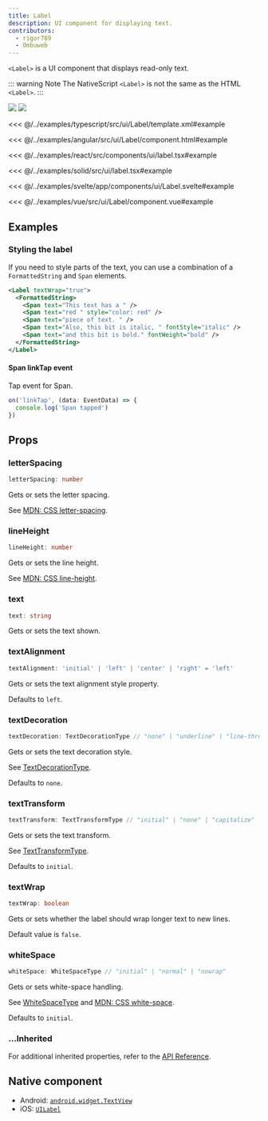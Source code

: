 ```yaml
---
title: Label
description: UI component for displaying text.
contributors:
  - rigor789
  - Ombuweb
---
```


<!-- TODO: Add flavors -->

`<Label>` is a UI component that displays read-only text.

::: warning Note
The NativeScript `<Label>` is not the same as the HTML `<Label>`.
:::

<DeviceFrame type="ios">
<img src="../assets/images/screenshots/ios/Label.png"/>
</DeviceFrame>
<DeviceFrame type="android">
<img src="../assets/images/screenshots/android/Label.png"/>
</DeviceFrame>

<Tabs>
<Tab flavor="typescript">

<<< @/../examples/typescript/src/ui/Label/template.xml#example

</Tab>

<Tab flavor="angular">

<<< @/../examples/angular/src/ui/Label/component.html#example

</Tab>
<Tab flavor="react">

<<< @/../examples/react/src/components/ui/label.tsx#example

</Tab>
<Tab flavor="solid">

<<< @/../examples/solid/src/ui/label.tsx#example

</Tab>
<Tab flavor="svelte">

<<< @/../examples/svelte/app/components/ui/Label.svelte#example

</Tab>
<Tab flavor="vue">

<<< @/../examples/vue/src/ui/Label/component.vue#example

</Tab>
</Tabs>

## Examples

### Styling the label

If you need to style parts of the text, you can use a combination of a `FormattedString` and `Span` elements.

```xml
<Label textWrap="true">
  <FormattedString>
    <Span text="This text has a " />
    <Span text="red " style="color: red" />
    <Span text="piece of text. " />
    <Span text="Also, this bit is italic, " fontStyle="italic" />
    <Span text="and this bit is bold." fontWeight="bold" />
  </FormattedString>
</Label>
```

#### Span linkTap event

Tap event for Span.

```ts
on('linkTap', (data: EventData) => {
  console.log('Span tapped')
})
```

## Props

### letterSpacing

```ts
letterSpacing: number
```

Gets or sets the letter spacing.

See [MDN: CSS letter-spacing](https://developer.mozilla.org/en-US/docs/Web/CSS/letter-spacing).

### lineHeight

```ts
lineHeight: number
```

Gets or sets the line height.

See [MDN: CSS line-height](https://developer.mozilla.org/en-US/docs/Web/CSS/line-height).

### text

```ts
text: string
```

Gets or sets the text shown.

### textAlignment

```ts
textAlignment: 'initial' | 'left' | 'center' | 'right' = 'left'
```

Gets or sets the text alignment style property.

Defaults to `left`.

### textDecoration

```ts
textDecoration: TextDecorationType // "none" | "underline" | "line-through" | "underline line-through"
```

Gets or sets the text decoration style.

See [TextDecorationType](/api/namespace/CoreTypes#textdecorationtype).

Defaults to `none`.

### textTransform

```ts
textTransform: TextTransformType // "initial" | "none" | "capitalize" | "uppercase" | "lowercase"
```

Gets or sets the text transform.

See [TextTransformType](/api/namespace/CoreTypes#texttransformtype).

Defaults to `initial`.

### textWrap

```ts
textWrap: boolean
```

Gets or sets whether the label should wrap longer text to new lines.

Default value is `false`.

### whiteSpace

```ts
whiteSpace: WhiteSpaceType // "initial" | "normal" | "nowrap"
```

Gets or sets white-space handling.

See [WhiteSpaceType](/api/namespace/CoreTypes#whitespacetype) and [MDN: CSS white-space](https://developer.mozilla.org/en-US/docs/Web/CSS/white-space).

Defaults to `initial`.

### ...Inherited

For additional inherited properties, refer to the [API Reference](/api/class/Label).

<!-- note: commented out - does it make sense to cover textChange? There's rarely a need to listen to this in real apps, so perhaps it's better to just document/link to the Property System page (once ready) that covers how every property emits {property}Change events. -->
<!-- ## Events

### textChange

```ts
on('textChange', (args: PropertyChangeData) => {
  const label = args.object as Label
  console.log('Label text changed to:', args.value)
})
```

Emitted when the label text is changed. -->

## Native component

- Android: [`android.widget.TextView`](https://developer.android.com/reference/android/widget/TextView.html)
- iOS: [`UILabel`](https://developer.apple.com/documentation/uikit/uilabel)
